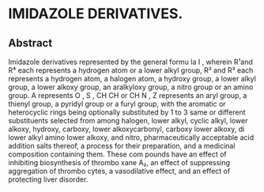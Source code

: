 # IMIDAZOLE DERIVATIVES.

## Abstract
Imidazole derivatives represented by the general formu la I , wherein R¹and R⁴ each represents a hydrogen atom or a lower alkyl group, R² and R³ each represents a hydrogen atom, a halogen atom, a hydroxy group, a lower alkyl group, a lower alkoxy group, an aralkyloxy group, a nitro group or an amino group. A represents O , S , CH CH or CH N , Z represents an aryl group, a thienyl group, a pyridyl group or a furyl group, with the aromatic or heterocyclic rings being optionally substituted by 1 to 3 same or different substituents selected from among halogen, lower alkyl, cyclic alkyl, lower alkoxy, hydroxy, carboxy, lower alkoxycarbonyl, carboxy lower alkoxy, di lower alkyl amino lower alkoxy, and nitro, pharmaceutically acceptable acid addition salts thereof, a process for their preparation, and a medicinal composition containing them. These com pounds have an effect of inhibiting biosynthesis of thrombo xane A₂, an effect of suppressing aggregation of thrombo cytes, a vasodilative effect, and an effect of protecting liver disorder.